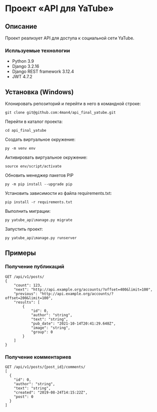 # Проект «API для YaTube»


## Описание
Проект реализует API для доступа к социальной сети YaTube.

### Испльзуемые технологии
- Python 3.9
- Django 3.2.16
- Django REST framework 3.12.4
- JWT 4.7.2


## Установка (Windows)

Клонировать репозиторий и перейти в него в командной строке:
```shell
git clone git@github.com:4man4/api_final_yatube.git
```

Перейти в каталог проекта:
```shell
cd api_final_yatube
```

Cоздать виртуальное окружение:
```shell
py -m venv env
```

Активировать виртуальное окружение:
```shell
source env/script/activate
```

Обновить менеджер пакетов PIP
```shell
py -m pip install --upgrade pip
```

Установить зависимости из файла requirements.txt:
```shell
pip install -r requirements.txt
```

Выполнить миграции:
```shell
py yatube_api\manage.py migrate
```

Запустить проект:
```shell
py yatube_api\manage.py runserver
```


## Примеры

### Получение публикаций
```shell
GET /api/v1/posts/
{
    "count": 123,
    "next": "http://api.example.org/accounts/?offset=400&limit=100",
    "previous": "http://api.example.org/accounts/?offset=200&limit=100",
    "results": [
        {
            "id": 0,
            "author": "string",
            "text": "string",
            "pub_date": "2021-10-14T20:41:29.648Z",
            "image": "string",
            "group": 0
        }
    ]
}
```

### Получение комментариев
```shell
GET /api/v1/posts/{post_id}/comments/
[
  {
    "id": 0,
    "author": "string",
    "text": "string",
    "created": "2019-08-24T14:15:22Z",
    "post": 0
  }
]
```
